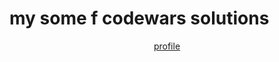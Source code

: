 # my some f codewars solutions

<p align="center">
<a href="https://www.codewars.com/users/had3c" target="_blank">profile</a>
</p>

